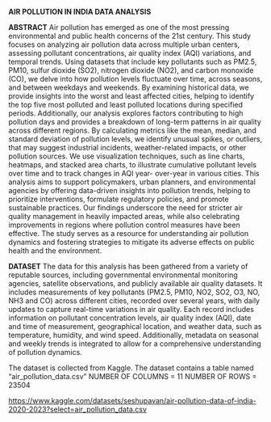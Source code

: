 **AIR POLLUTION IN INDIA DATA ANALYSIS**

**ABSTRACT**
Air pollution has emerged as one of the most pressing environmental and public health concerns of the 21st century. This study focuses on analyzing air pollution data across multiple urban centers, assessing pollutant concentrations, air quality index (AQI) variations, and temporal trends. Using datasets that include key pollutants such as PM2.5, PM10, sulfur dioxide (SO2), nitrogen dioxide (NO2), and carbon monoxide (CO), we delve into how pollution levels fluctuate over time, across seasons, and between weekdays and weekends. By examining historical data, we provide insights into the worst and least affected cities, helping to identify the top five most polluted and least polluted locations during specified periods. Additionally, our analysis explores factors contributing to high pollution days and provides a breakdown of long-term patterns in air quality across different regions. By calculating metrics like the mean, median, and standard deviation of pollution levels, we identify unusual spikes, or outliers, that may suggest industrial incidents, weather-related impacts, or other pollution sources. We use visualization techniques, such as line charts, heatmaps, and stacked area charts, to illustrate cumulative pollutant levels over time and to track changes in AQI year- over-year in various cities. This analysis aims to support policymakers, urban planners, and environmental agencies by offering data-driven insights into pollution trends, helping to prioritize interventions, formulate regulatory policies, and promote sustainable practices. Our findings underscore the need for stricter air quality management in heavily impacted areas, while also celebrating improvements in regions where pollution control measures have been effective. The study serves as a resource for understanding air pollution dynamics and fostering strategies to mitigate its adverse effects on public health and the environment.


**DATASET**
The data for this analysis has been gathered from a variety of reputable sources, including governmental environmental monitoring agencies, satellite observations, and publicly available air quality datasets. It includes measurements of key pollutants (PM2.5, PM10, NO2, SO2, O3, NO, NH3 and CO) across different cities, recorded over several years, with daily updates to capture real-time variations in air quality. Each record includes information on pollutant concentration levels, air quality index (AQI), date and time of measurement, geographical location, and weather data, such as temperature, humidity, and wind speed. Additionally, metadata on seasonal and weekly trends is integrated to allow for a comprehensive understanding of pollution dynamics.


The dataset is collected from Kaggle.
The dataset contains a table named “air_pollution_data.csv”
NUMBER OF COLUMNS = 11
NUMBER OF ROWS = 23504


https://www.kaggle.com/datasets/seshupavan/air-pollution-data-of-india-2020-2023?select=air_pollution_data.csv
